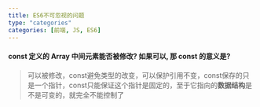 ```yaml
---
title: ES6不可忽视的问题
type: "categories"
categories: [前端, JS, ES6]
---
```


#### const 定义的 Array 中间元素能否被修改? 如果可以, 那 const 的意义是?
> 可以被修改，const避免类型的改变，可以保护引用不变，const保存的只是一个指针，const只能保证这个指针是固定的，至于它指向的**数据结构**是不是可变的，就完全不能控制了
